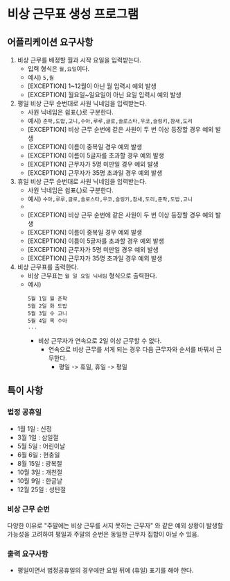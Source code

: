 # 비상 근무표 생성 프로그램

## 어플리케이션 요구사항

1. 비상 근무를 배정할 월과 시작 요일을 입력받는다.
    - 입력 형식은 `월,요일`이다.
    - 예시) `5,월`
    - [EXCEPTION] 1~12월이 아닌 월 입력시 예외 발생
    - [EXCEPTION] 월요일~일요일이 아닌 요일 입력시 예외 발생
2. 평일 비상 근무 순번대로 사원 닉네임을 입력받는다.
    - 사원 닉네임은 쉼표(,)로 구분한다.
    - 예시) `준팍,도밥,고니,수아,루루,글로,솔로스타,우코,슬링키,참새,도리`
    - [EXCEPTION] 비상 근무 순번에 같은 사원이 두 번 이상 등장할 경우 예외 발생
    - [EXCEPTION] 이름이 중복일 경우 예외 발생
    - [EXCEPTION] 이름이 5글자를 초과할 경우 예외 발생
    - [EXCEPTION] 근무자가 5명 미만일 경우 예외 발생
    - [EXCEPTION] 근무자가 35명 초과일 경우 예외 발생
3. 휴일 비상 근무 순번대로 사원 닉네임을 입력받는다.
    - 사원 닉네임은 쉼표(,)로 구분한다.
    - 예시) `수아,루루,글로,솔로스타,우코,슬링키,참새,도리,준팍,도밥,고니`
    -
    - [EXCEPTION] 비상 근무 순번에 같은 사원이 두 번 이상 등장할 경우 예외 발생
    - [EXCEPTION] 이름이 중복일 경우 예외 발생
    - [EXCEPTION] 이름이 5글자를 초과할 경우 예외 발생
    - [EXCEPTION] 근무자가 5명 미만일 경우 예외 발생
    - [EXCEPTION] 근무자가 35명 초과일 경우 예외 발생
4. 비상 근무표를 출력한다.
    - 비상 근무표는 `월 일 요일 닉네임` 형식으로 출력한다.
    - 예시)
        ```
        5월 1일 월 준팍
        5월 2일 화 도밥
        5월 3일 수 고니
        5월 4일 목 수아
        ...
        ```
        - 비상 근무자가 연속으로 2일 이상 근무할 수 없다.
            - 연속으로 비상 근무를 서게 되는 경우 다음 근무자와 순서를 바꿔서 근무한다.
                - 평일 -> 휴일, 휴일 -> 평일

## 특이 사항

### 법정 공휴일

- 1월 1일 : 신정
- 3월 1일 : 삼일절
- 5월 5일 : 어린이날
- 6월 6일 : 현충일
- 8월 15일 : 광복절
- 10월 3일 : 개천절
- 10월 9일 : 한글날
- 12월 25일 : 성탄절

### 비상 근무 순번

다양한 이유로 "주말에는 비상 근무를 서지 못하는 근무자" 와 같은 예외 상황이 발생할 가능성을 고려하여 평일과 주말의 순번은 동일한 근무자 집합이 아닐 수 있음.

### 출력 요구사항

- 평일이면서 법정공휴일의 경우에만 요일 뒤에 (휴일) 표기를 해야 한다.
